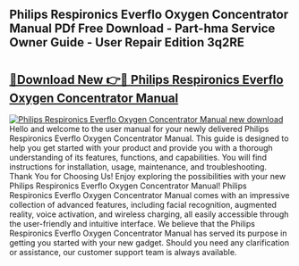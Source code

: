 ## Philips Respironics Everflo Oxygen Concentrator Manual PDf Free Download - Part-hma Service Owner Guide - User Repair Edition 3q2RE

# <h2><a href="http://cf2476.oget.top/?id=Philips+Respironics+Everflo+Oxygen+Concentrator+Manual">🔗Download New 👉🔴 Philips Respironics Everflo Oxygen Concentrator Manual</a></h2>

[![Philips Respironics Everflo Oxygen Concentrator Manual new download](https://i.imgur.com/5g1atiW.png)](http://cf2476.oget.top/?id=Philips+Respironics+Everflo+Oxygen+Concentrator+Manual)
Hello and welcome to the user manual for your newly delivered Philips Respironics Everflo Oxygen Concentrator Manual. This guide is designed to help you get started with your product and provide you with a thorough understanding of its features, functions, and capabilities. You will find instructions for installation, usage, maintenance, and troubleshooting. Thank You for Choosing Us! Enjoy exploring the possibilities with your new Philips Respironics Everflo Oxygen Concentrator Manual! Philips Respironics Everflo Oxygen Concentrator Manual comes with an impressive collection of advanced features, including facial recognition, augmented reality, voice activation, and wireless charging, all easily accessible through the user-friendly and intuitive interface. We believe that the Philips Respironics Everflo Oxygen Concentrator Manual has served its purpose in getting you started with your new gadget. Should you need any clarification or assistance, our customer support team is always available.
